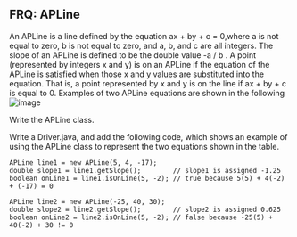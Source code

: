 ## FRQ: APLine

An APLine is a line defined by the equation ax + by + c = 0,where a is not equal to zero, b is not equal to zero, and a, b, and c are all integers. The slope of an APLine is defined to be the double value -a / b . A point (represented by integers x and y) is on an APLine if the equation of the APLine is satisfied when those x and y values are substituted into the equation. That is, a point represented by x and y is on the line if ax + by + c is equal to 0. Examples of two APLine equations are shown in the following 
![image](https://github.com/novillo-cs/apcsa_material/blob/main/homework/16_APLine/IMG_6443.jpeg)

Write the APLine class.

Write a Driver.java, and add the following code, which shows an example of using the APLine class to represent the two equations shown in the table.

```
APLine line1 = new APLine(5, 4, -17);
double slope1 = line1.getSlope();        // slope1 is assigned -1.25
boolean onLine1 = line1.isOnLine(5, -2); // true because 5(5) + 4(-2) + (-17) = 0

APLine line2 = new APLine(-25, 40, 30);
double slope2 = line2.getSlope();        // slope2 is assigned 0.625
boolean onLine2 = line2.isOnLine(5, -2); // false because -25(5) + 40(-2) + 30 != 0
```

